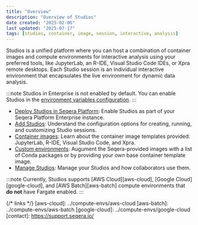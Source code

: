 ```yaml
---
title: "Overview"
description: "Overview of Studios"
date created: "2025-02-06"
last updated: "2025-07-17"
tags: [studios, container, image, session, interactive, analysis]
---
```


Studios is a unified platform where you can host a combination of container images and compute environments for interactive analysis using your preferred tools, like JupyterLab, an R-IDE, Visual Studio Code IDEs, or Xpra remote desktops. Each Studio session is an individual interactive environment that encapsulates the live environment for dynamic data analysis.

:::note
Studios in Enterprise is not enabled by default. You can enable Studios in the [environment variables configuration](../enterprise/studios).
:::

- [Deploy Studios in Seqera Platform](../enterprise/studios): Enable Studios as part of your Seqera Platform Enterprise instance.
- [Add Studios](./add-studio): Understand the configuration options for creating, running, and customizing Studio sessions.
- [Container images](./container-images): Learn about the container image templates provided: JupyterLab, R-IDE, Visual Studio Code, and Xpra.
- [Custom environments](./custom-envs): Augument the Seqera-provided images with a list of Conda packages or by providing your own base container template image.
- [Manage Studios](./managing): Manage your Studios and how collaborators use them.

:::note
Currently, Studios supports [AWS Cloud][aws-cloud], [Google Cloud][google-cloud], and [AWS Batch][aws-batch] compute environments that **do not** have Fargate enabled.
:::

{/* links */}
[aws-cloud]: ../compute-envs/aws-cloud
[aws-batch]: ../compute-envs/aws-batch
[google-cloud]: ../compute-envs/google-cloud
[contact]: https://support.seqera.io/
